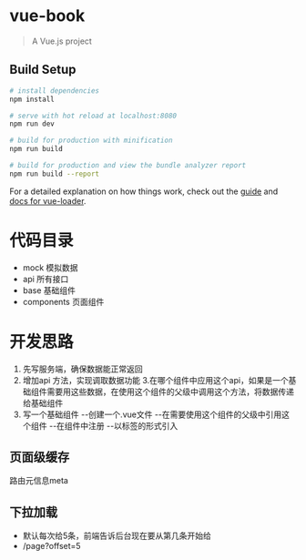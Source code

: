 # vue-book

> A Vue.js project

## Build Setup

``` bash
# install dependencies
npm install

# serve with hot reload at localhost:8080
npm run dev

# build for production with minification
npm run build

# build for production and view the bundle analyzer report
npm run build --report
```

For a detailed explanation on how things work, check out the [guide](http://vuejs-templates.github.io/webpack/) and [docs for vue-loader](http://vuejs.github.io/vue-loader).

# **代码目录**
- mock 模拟数据
- api 所有接口
- base 基础组件
- components 页面组件

# 开发思路
  1. 先写服务端，确保数据能正常返回
  2. 增加api 方法，实现调取数据功能
  3.在哪个组件中应用这个api，如果是一个基础组件需要用这些数据，在使用这个组件的父级中调用这个方法，将数据传递给基础组件
  4. 写一个基础组件
   --创建一个.vue文件
   --在需要使用这个组件的父级中引用这个组件
   --在组件中注册
   --以标签的形式引入
## 页面级缓存
路由元信息meta
  <keep-Alive>
   <router-view v-if="$route.meta.keepAlive"></router-view>
  </keep-Alive>
## 下拉加载
- 默认每次给5条，前端告诉后台现在要从第几条开始给
- /page?offset=5

